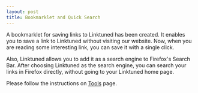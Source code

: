 ```yaml
---
layout: post
title: Bookmarklet and Quick Search
---
```


A bookmarklet for saving links to Linktuned has been created. It enables you to save a link to Linktuned without visiting our website. Now, when you are reading some interesting link, you can save it with a single click.

Also, Linktuned allows you to add it as a search engine to Firefox's Search Bar. After choosing Linktuned as the search engine, you can search your links in Firefox directly, without going to your Linktuned home page.

Please follow the instructions on [Tools](http://www.linktuned.com/tools) page.
